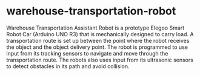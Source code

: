 # warehouse-transportation-robot

Warehouse Transportation Assistant Robot is a prototype Elegoo Smart Robot Car (Arduino UNO R3) that is mechanically designed to carry load. A transportation route is set up between the point where the robot receives the object and the object delivery point. The robot is programmed to use input from its tracking sensors to navigate and move through the transportation route. The robots also uses input from its ultrasonic sensors to detect obstacles in its path and avoid collision.
